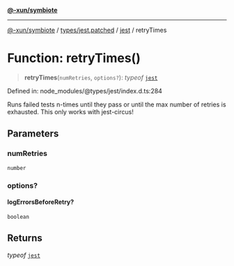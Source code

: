 [**@-xun/symbiote**](../../../../../README.md)

***

[@-xun/symbiote](../../../../../README.md) / [types/jest.patched](../../../README.md) / [jest](../README.md) / retryTimes

# Function: retryTimes()

> **retryTimes**(`numRetries`, `options?`): *typeof* [`jest`](../README.md)

Defined in: node\_modules/@types/jest/index.d.ts:284

Runs failed tests n-times until they pass or until the max number of retries is exhausted.
This only works with jest-circus!

## Parameters

### numRetries

`number`

### options?

#### logErrorsBeforeRetry?

`boolean`

## Returns

*typeof* [`jest`](../README.md)
